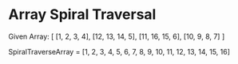 # Array Spiral Traversal

Given Array:
[
  [1, 2, 3, 4],
  [12, 13, 14, 5],
  [11, 16, 15, 6],
  [10, 9, 8, 7]
]

SpiralTraverseArray = [1, 2, 3, 4, 5, 6, 7, 8, 9, 10, 11, 12, 13, 14, 15, 16]
